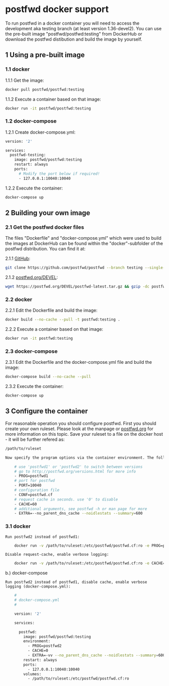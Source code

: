 # postfwd docker support

To run postfwd in a docker container you will need to access the development aka testing branch (at least version 1.36-devel2). You can use the pre-built image "postfwd/postfwd:testing" from DockerHub or download the postfwd distibution and build the image by yourself.


## 1 Using a pre-built image

### 1.1 docker

1.1.1 Get the image:
```bash
docker pull postfwd/postfwd:testing
```

1.1.2 Execute a container based on that image:
```bash
docker run -it postfwd/postfwd:testing
```

### 1.2 docker-compose

1.2.1 Create docker-compose.yml:
```bash
version: '2'

services:
  postfwd-testing:
    image: postfwd/postfwd:testing
    restart: always
    ports:
      # Modify the port below if required!
      - 127.0.0.1:10040:10040
```

1.2.2 Execute the container:
```bash
docker-compose up
```


## 2 Building your own image

### 2.1 Get the postfwd docker files

The files "Dockerfile" and "docker-compose.yml" which were used to build the images at DockerHub can be found within the
"docker"-subfolder of the postfwd distribution. You can find it at:

2.1.1 [GitHub](https://github.com/postfwd/postfwd/tree/testing):
```bash
git clone https://github.com/postfwd/postfwd --branch testing --single-branch postfwd
```

2.1.2 [postfwd.org/DEVEL](https://postfwd.org/DEVEL/?C=M;O=D):
```bash
wget https://postfwd.org/DEVEL/postfwd-latest.tar.gz && gzip -dc postfwd-latest.tar.gz | tar -xf - && rm postfwd-latest.tar.gz
```

### 2.2 docker

2.2.1 Edit the Dockerfile and build the image:
```bash
docker build --no-cache --pull -t postfwd:testing .
```
2.2.2 Execute a container based on that image:
```bash
docker run -it postfwd:testing
```

### 2.3 docker-compose

2.3.1 Edit the Dockerfile and the docker-compose.yml file and build the image:
```bash
docker-compose build --no-cache --pull
```

2.3.2 Execute the container:
```bash
docker-compose up
```


## 3 Configure the container

For reasonable operation you should configure postfwd. First you should create your own ruleset. Please look at the manpage or [postfwd.org](https://postfwd.org) for more information on this topic. Save your ruleset to a file on the docker host - it will be further refered as:

```bash
/path/to/ruleset
```

```bash
Now specify the program options via the container environment. The following settings are available:

    # use 'postfwd1' or 'postfwd2' to switch between versions
    # go to http://postfwd.org/versions.html for more info
    - PROG=postfwd1
    # port for postfwd
    - PORT=10040
    # configuration file
    - CONF=postfwd.cf
    # request cache in seconds. use '0' to disable
    - CACHE=60
    # additional arguments, see postfwd -h or man page for more
    - EXTRA=--no_parent_dns_cache --noidlestats --summary=600
```

### 3.1 docker

    Run postfwd2 instead of postfwd1:

```bash
    docker run -v /path/to/ruleset:/etc/postfwd/postfwd.cf:ro -e PROG=postfwd2 -it postfwd:testing
```

    Disable request-cache, enable verbose logging:

```bash
    docker run -v /path/to/ruleset:/etc/postfwd/postfwd.cf:ro -e CACHE=0 -e EXTRA="-v" -it postfwd:testing
```

b.) docker-compose

    Run postfwd2 instead of postfwd1, disable cache, enable verbose logging (docker-compose.yml):

```bash
    #
    # docker-compose.yml
    #

    version: '2' 

    services:

      postfwd:
        image: postfwd/postfwd:testing
        environment:
          - PROG=postfwd2
          - CACHE=0
          - EXTRA=-vv --no_parent_dns_cache --noidlestats --summary=600
        restart: always
        ports:
          - 127.0.0.1:10040:10040
        volumes:
          - /path/to/ruleset:/etc/postfwd/postfwd.cf:ro
```

